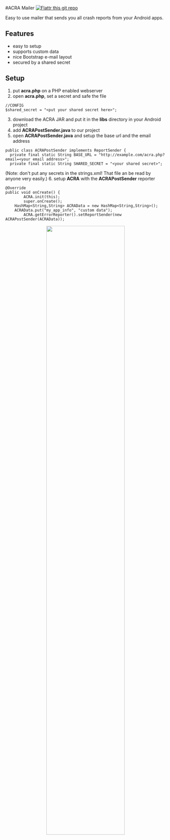 #ACRA Mailer [![Flattr this git repo](http://api.flattr.com/button/flattr-badge-large.png)](https://flattr.com/submit/auto?user_id=dans&url=https://github.com/d-a-n/acra-mailer&title=acra-mailer&language=&tags=github&category=software) 

Easy to use mailer that sends you all crash reports from your Android apps.

## Features
- easy to setup
- supports custom data
- nice Bootstrap e-mail layout
- secured by a shared secret

## Setup
1. put **acra.php** on a PHP enabled webserver
2. open **acra.php**, set a secret and safe the file
```
//CONFIG
$shared_secret = "<put your shared secret here>";
```

3. download the ACRA JAR and put it in the __libs__ directory in your Android project
4. add **ACRAPostSender.java** to our project
5. open **ACRAPostSender.java** and setup the base url and the email address
```
public class ACRAPostSender implements ReportSender {
  private final static String BASE_URL = "http://example.com/acra.php?email=<your email address>";
  private final static String SHARED_SECRET = "<your shared secret>";
```
(Note: don't put any secrets in the strings.xml! That file an be read by anyone very easily.)
6. setup **ACRA** with the **ACRAPostSender** reporter
```
@Override
public void onCreate() {
		ACRA.init(this);
		super.onCreate();
    HashMap<String,String> ACRAData = new HashMap<String,String>();
    ACRAData.put("my_app_info", "custom data");
		ACRA.getErrorReporter().setReportSender(new ACRAPostSender(ACRAData));
```
<center>
<img src="" width="70%">
</center>



